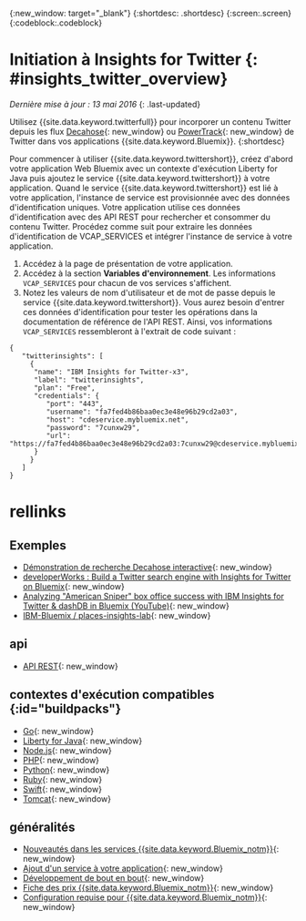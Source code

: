 {:new_window: target="_blank"}
{:shortdesc: .shortdesc}
{:screen:.screen}
{:codeblock:.codeblock}

# Initiation à Insights for Twitter {: #insights_twitter_overview}

*Dernière mise à jour : 13 mai 2016*
{: .last-updated}

Utilisez {{site.data.keyword.twitterfull}} pour incorporer un contenu Twitter depuis les flux [Decahose](http://support.gnip.com/apis/firehose/overview.html){: new_window} ou [PowerTrack](http://support.gnip.com/apis/powertrack/overview.html){: new_window} de  Twitter dans vos applications {{site.data.keyword.Bluemix}}.
{:shortdesc}

Pour commencer à utiliser {{site.data.keyword.twittershort}}, créez d'abord votre application Web Bluemix avec un contexte d'exécution Liberty for Java puis ajoutez le service {{site.data.keyword.twittershort}} à votre application. Quand le service {{site.data.keyword.twittershort}} est lié à votre application, l'instance de service est provisionnée avec des données d'identification uniques. Votre application utilise ces données d'identification avec des API REST pour rechercher et consommer du contenu Twitter. Procédez comme suit pour extraire les données d'identification de VCAP_SERVICES et intégrer l'instance de service à votre application.

1. Accédez à la page de présentation de votre application.
2. Accédez à la section **Variables d'environnement**. Les informations `VCAP_SERVICES` pour chacun de vos services s'affichent.
3. Notez les valeurs de nom d'utilisateur et de mot de passe depuis le service {{site.data.keyword.twittershort}}. Vous aurez besoin d'entrer ces données d'identification pour tester les opérations dans la documentation de référence de l'API REST. Ainsi, vos informations `VCAP_SERVICES` ressembleront à l'extrait de code suivant :

```
{  
   "twitterinsights": [    
     {      
      "name": "IBM Insights for Twitter-x3",
      "label": "twitterinsights",
      "plan": "Free",
      "credentials": {
         "port": "443",
         "username": "fa7fed4b86baa0ec3e48e96b29cd2a03",
         "host": "cdeservice.mybluemix.net",
         "password": "7cunxw29",
         "url": "https://fa7fed4b86baa0ec3e48e96b29cd2a03:7cunxw29@cdeservice.mybluemix.net"
      }
     }  
   ]
}
```

<!--
## Adding Insights for Twitter to your application {: #adding_twitter}

The following instructions guide you through the process of creating an application, binding the application to the {{site.data.keyword.twittershort}} service, and retrieving the service credentials to interact with REST API operations in the provided API reference documentation.

### Create an application
For demonstration purposes, you'll create an application using the Liberty for Java&trade;  runtime, but the general process described below can be applied to other runtimes. If you don't have an existing application, click **CREATE AN APP** in the dashboard. When asked to confirm the type of app, click **WEB**.

1. Open the **Catalog** menu.
2. From the **Runtimes** section, click **Liberty for Java**.
3. Click **Create**.
4. In the **App Name** field, specify the name of your app.
5. Click **Finish**. Wait for your application to provision.

### Add the Insights for Twitter service
Follow these steps to add the {{site.data.keyword.twittershort}} service to your app.

1. Open the **Catalog** menu.
2. From the **Data & Analytics** section, click the {{site.data.keyword.twittershort}} tile.
3. In the **App** field, select the name of your app.
4. Click **Create**.
5. When prompted, click **Restage** to restart your application.
-->

# rellinks
## Exemples
* [Démonstration de recherche Decahose interactive](https://cdetestapp.mybluemix.net/){: new_window}
* [developerWorks : Build a Twitter search engine with Insights for Twitter on Bluemix](http://www.ibm.com/developerworks/cloud/library/cl-twitter-search-insights-bluemix-trs/index.html){: new_window}
* [Analyzing "American Sniper" box office success with IBM Insights for Twitter &  dashDB in Bluemix (YouTube)](https://www.youtube.com/watch?v=Gfk5quglXvI){: new_window}
* [IBM-Bluemix / places-insights-lab](https://github.com/IBM-Bluemix/places-insights-lab){: new_window}

## api
* [API REST](https://cdeservice.{APPDomain}/rest-api/){: new_window}

## contextes d'exécution compatibles {:id="buildpacks"}
* [Go](https://console.{DomainName}/docs/runtimes/go/index.html){: new_window}
* [Liberty for Java](https://console.{DomainName}/docs/runtimes/liberty/index.html){: new_window}
* [Node.js](https://console.{DomainName}/docs/runtimes/nodejs/index.html){: new_window}
* [PHP](https://console.{DomainName}/docs/runtimes/php/index.html){: new_window}
* [Python](https://console.{DomainName}/docs/runtimes/python/index.html){: new_window}
* [Ruby](https://console.{DomainName}/docs/runtimes/ruby/index.html){: new_window}
* [Swift](https://console.{DomainName}/docs/runtimes/swift/index.html){: new_window}
* [Tomcat](https://console.{DomainName}/docs/runtimes/tomcat/index.html){: new_window}

## généralités
* [Nouveautés dans les services {{site.data.keyword.Bluemix_notm}}](http://www.ng.bluemix.net/docs/whatsnew/index.html#services_category){: new_window}
* [Ajout d'un service à votre application](../reqnsi.html){: new_window}
* [Développement de bout en bout](https://console.{DomainName}/docs/cfapps/ee.html){: new_window}
* [Fiche des prix {{site.data.keyword.Bluemix_notm}}](https://console.{DomainName}/pricing/){: new_window}
* [Configuration requise pour {{site.data.keyword.Bluemix_notm}}](https://developer.ibm.com/bluemix/support/#prereqs){: new_window}

